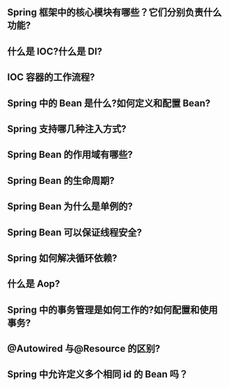 ## Spring 框架中的核心模块有哪些？它们分别负责什么功能?

## 什么是 IOC?什么是 DI?

## IOC 容器的工作流程?

## Spring 中的 Bean 是什么?如何定义和配置 Bean?

## Spring 支持哪几种注入方式?

## Spring Bean 的作用域有哪些?

## Spring Bean 的生命周期?

## Spring Bean 为什么是单例的?

## Spring Bean 可以保证线程安全?

## Spring 如何解决循环依赖?

## 什么是 Aop?

## Spring 中的事务管理是如何工作的?如何配置和使用事务?

## @Autowired 与@Resource 的区别?

## Spring 中允许定义多个相同 id 的 Bean 吗？
